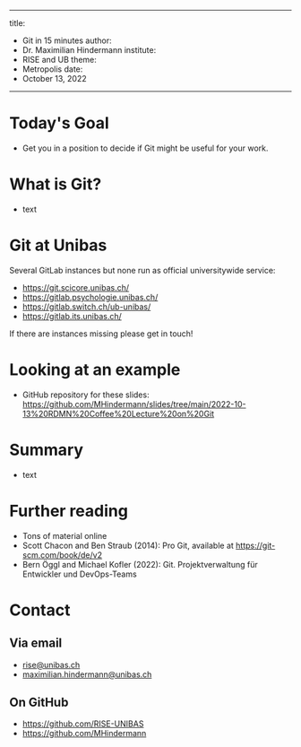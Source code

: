 

---
title: 
- Git in 15 minutes
author:
- Dr. Maximilian Hindermann
institute: 
- RISE and UB
theme: 
- Metropolis
date: 
- October 13, 2022

---

# Today's Goal

- Get you in a position to decide if Git might be useful for your work.

# What is Git?

- text

# Git at Unibas

Several GitLab instances but none run as official universitywide service:

- https://git.scicore.unibas.ch/
- https://gitlab.psychologie.unibas.ch/
- https://gitlab.switch.ch/ub-unibas/
- https://gitlab.its.unibas.ch/

If there are instances missing please get in touch!

# Looking at an example

- GitHub repository for these slides: https://github.com/MHindermann/slides/tree/main/2022-10-13%20RDMN%20Coffee%20Lecture%20on%20Git

# Summary

- text


# Further reading

- Tons of material online
- Scott Chacon and Ben Straub (2014): Pro Git, available at https://git-scm.com/book/de/v2
- Bern Öggl and Michael Kofler (2022): Git. Projektverwaltung für Entwickler und DevOps-Teams

# Contact

## Via email
- rise@unibas.ch
- maximilian.hindermann@unibas.ch

## On GitHub
- https://github.com/RISE-UNIBAS 
- https://github.com/MHindermann 
